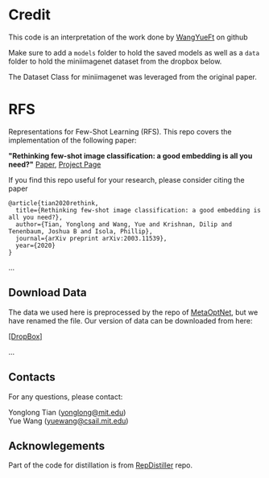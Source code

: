 # Credit
This code is an interpretation of the work done by [WangYueFt](https://github.com/WangYueFt/rfs) on github

Make sure to add a `models` folder to hold the saved models as well as a `data` folder to hold the miniimagenet dataset from the dropbox below.

The Dataset Class for miniimagenet was leveraged from the original paper.

# RFS

Representations for Few-Shot Learning (RFS). This repo covers the implementation of the following paper:  

**"Rethinking few-shot image classification: a good embedding is all you need?"** [Paper](https://arxiv.org/abs/2003.11539),  [Project Page](https://people.csail.mit.edu/yuewang/projects/rfs/) 

If you find this repo useful for your research, please consider citing the paper  
```
@article{tian2020rethink,
  title={Rethinking few-shot image classification: a good embedding is all you need?},
  author={Tian, Yonglong and Wang, Yue and Krishnan, Dilip and Tenenbaum, Joshua B and Isola, Phillip},
  journal={arXiv preprint arXiv:2003.11539},
  year={2020}
}
```

...

## Download Data
The data we used here is preprocessed by the repo of [MetaOptNet](https://github.com/kjunelee/MetaOptNet), but we have
renamed the file. Our version of data can be downloaded from here:

[[DropBox]](https://www.dropbox.com/sh/6yd1ygtyc3yd981/AABVeEqzC08YQv4UZk7lNHvya?dl=0)  

...

## Contacts
For any questions, please contact:

Yonglong Tian (yonglong@mit.edu)  
Yue Wang (yuewang@csail.mit.edu)

## Acknowlegements
Part of the code for distillation is from [RepDistiller](http://github.com/HobbitLong/RepDistiller) repo.



